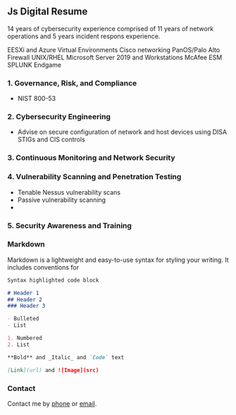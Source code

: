## Js Digital Resume

14 years of cybersecurity experience comprised of 11 years of network operations and 5 years incident respons experience.
    
EESXi and Azure Virtual Environments
Cisco networking
PanOS/Palo Alto Firewall
UNIX/RHEL
Microsoft Server 2019 and Workstations
McAfee ESM
SPLUNK
Endgame


### 1. Governance, Risk, and Compliance
  - NIST 800-53
### 2. Cybersecurity Engineering
  - Advise on secure configuration of network and host devices using DISA STIGs and CIS controls
### 3. Continuous Monitoring and Network Security

### 4. Vulnerability Scanning and Penetration Testing
  - Tenable Nessus vulnerability scans
  - Passive vulnerability scanning
  - 
### 5. Security Awareness and Training


### Markdown

Markdown is a lightweight and easy-to-use syntax for styling your writing. It includes conventions for

```markdown
Syntax highlighted code block

# Header 1
## Header 2
### Header 3

- Bulleted
- List

1. Numbered
2. List

**Bold** and _Italic_ and `Code` text

[Link](url) and ![Image](src)
```

### Contact

Contact me by [phone](123456789) or [email](https://support.github.com/contact).

